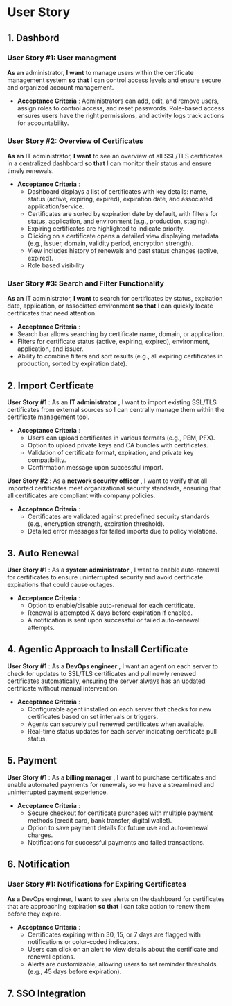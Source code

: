 # User Story

## 1. Dashbord

### User Story #1: User managment

**As an** administrator, **I want** to manage users within the certificate management system **so that** I can control access levels and ensure secure and organized account management.

* **Acceptance Criteria** : Administrators can add, edit, and remove users, assign roles to control access, and reset passwords. Role-based access ensures users have the right permissions, and activity logs track actions for accountability.

### User Story #2: Overview of Certificates

**As an** IT administrator, **I want** to see an overview of all SSL/TLS certificates in a centralized dashboard **so that** I can monitor their status and ensure timely renewals.

* **Acceptance Criteria** :
  * Dashboard displays a list of certificates with key details: name, status (active, expiring, expired), expiration date, and associated application/service.
  * Certificates are sorted by expiration date by default, with filters for status, application, and environment (e.g., production, staging).
  * Expiring certificates are highlighted to indicate priority.
  * Clicking on a certificate opens a detailed view displaying metadata (e.g., issuer, domain, validity period, encryption strength).
  * View includes history of renewals and past status changes (active, expired).
  * Role based visibility

### User Story #3: Search and Filter Functionality

**As an** IT administrator, **I want** to search for certificates by status, expiration date, application, or associated environment **so that** I can quickly locate certificates that need attention.

* **Acceptance Criteria** :
* Search bar allows searching by certificate name, domain, or application.
* Filters for certificate status (active, expiring, expired), environment, application, and issuer.
* Ability to combine filters and sort results (e.g., all expiring certificates in production, sorted by expiration date).

## 2. Import Certficate

**User Story #1** : As an  **IT administrator** , I want to import existing SSL/TLS certificates from external sources so I can centrally manage them within the certificate management tool.

* **Acceptance Criteria** :
  * Users can upload certificates in various formats (e.g., PEM, PFX).
  * Option to upload private keys and CA bundles with certificates.
  * Validation of certificate format, expiration, and private key compatibility.
  * Confirmation message upon successful import.

 **User Story #2** : As a  **network security officer** , I want to verify that all imported certificates meet organizational security standards, ensuring that all certificates are compliant with company policies.

* **Acceptance Criteria** :
  * Certificates are validated against predefined security standards (e.g., encryption strength, expiration threshold).
  * Detailed error messages for failed imports due to policy violations.

## 3. **Auto Renewal**

 **User Story #1** : As a  **system administrator** , I want to enable auto-renewal for certificates to ensure uninterrupted security and avoid certificate expirations that could cause outages.

* **Acceptance Criteria** :
  * Option to enable/disable auto-renewal for each certificate.
  * Renewal is attempted X days before expiration if enabled.
  * A notification is sent upon successful or failed auto-renewal attempts.

## **4. Agentic Approach to Install Certificate**

**User Story #1** : As a  **DevOps engineer** , I want an agent on each server to check for updates to SSL/TLS certificates and pull newly renewed certificates automatically, ensuring the server always has an updated certificate without manual intervention.

* **Acceptance Criteria** :
  * Configurable agent installed on each server that checks for new certificates based on set intervals or triggers.
  * Agents can securely pull renewed certificates when available.
  * Real-time status updates for each server indicating certificate pull status.

## 5. Payment

 **User Story #1** : As a  **billing manager** , I want to purchase certificates and enable automated payments for renewals, so we have a streamlined and uninterrupted payment experience.

* **Acceptance Criteria** :
  * Secure checkout for certificate purchases with multiple payment methods (credit card, bank transfer, digital wallet).
  * Option to save payment details for future use and auto-renewal charges.
  * Notifications for successful payments and failed transactions.

## 6. Notification

### User Story #1: Notifications for Expiring Certificates

**As a** DevOps engineer, **I want** to see alerts on the dashboard for certificates that are approaching expiration **so that** I can take action to renew them before they expire.

* **Acceptance Criteria** :
  * Certificates expiring within 30, 15, or 7 days are flagged with notifications or color-coded indicators.
  * Users can click on an alert to view details about the certificate and renewal options.
  * Alerts are customizable, allowing users to set reminder thresholds (e.g., 45 days before expiration).

## 7. SSO Integration
